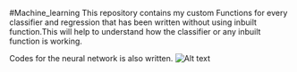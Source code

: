 #Machine_learning 
This repository contains my custom Functions for every classifier and regression that has been written without using inbuilt function.This will help to understand how the classifier or any inbuilt function is working.

Codes for the neural network is also written.
![Alt text]([https://raw.githubusercontent.com/Mrnoobcoder/Machine_learning/main/Screenshot%20(41).png](https://insidebigdata.com/wp-content/uploads/2023/06/Machine_Learning_shutterstock_1110900704_special-1024x512.jpg)https://insidebigdata.com/wp-content/uploads/2023/06/Machine_Learning_shutterstock_1110900704_special-1024x512.jpg)
